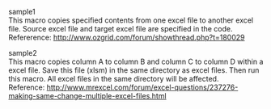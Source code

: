 sample1<br/>
This macro copies specified contents from one excel file to another excel file.
Source excel file and target excel file are specified in the code.<br/>
Refererence: http://www.ozgrid.com/forum/showthread.php?t=180029

sample2<br/>
This macro copies column A to column B and column C to column D within a excel file.
Save this file (xlsm) in the same directory as excel files. Then run this macro.  All excel files in the same directory will be affected.<br/>
Reference: http://www.mrexcel.com/forum/excel-questions/237276-making-same-change-multiple-excel-files.html
